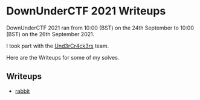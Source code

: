 # DownUnderCTF 2021 Writeups
DownUnderCTF 2021 ran from 10:00 (BST) on the 24th September to 10:00 (BST) on the 26th September 2021.

I took part with the [Und3rCr4ck3rs](https://ctftime.org/team/145155) team.

Here are the Writeups for some of my solves.

## Writeups
* [rabbit](./rabbit.md)

